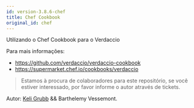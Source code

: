 ```yaml
---
id: version-3.8.6-chef
title: Chef Cookbook
original_id: chef
---
```


Utilizando o Chef Cookbook para o Verdaccio

Para mais informações:

* <https://github.com/verdaccio/verdaccio-cookbook>
* <https://supermarket.chef.io/cookbooks/verdaccio>

> Estamos à procura de colaboradores para este repositório, se você estiver interessado, por favor informe o autor através de tickets.

Autor: [Keli Grubb](https://github.com/kgrubb) && Barthelemy Vessemont.